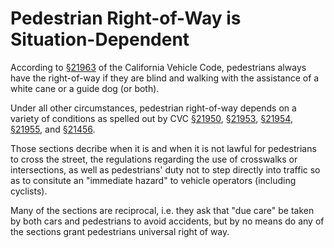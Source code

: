 # Pedestrian Right-of-Way is Situation-Dependent

According to [§21963](http://leginfo.legislature.ca.gov/faces/codes_displaySection.xhtml?lawCode=VEH&sectionNum=21963) of the California Vehicle Code, pedestrians always have the right-of-way if they are blind and walking with the assistance of a white cane or a guide dog (or both).

Under all other circumstances, pedestrian right-of-way depends on a variety of conditions as spelled out by CVC [§21950](http://leginfo.legislature.ca.gov/faces/codes_displaySection.xhtml?lawCode=VEH&sectionNum=21950.), [§21953](http://leginfo.legislature.ca.gov/faces/codes_displaySection.xhtml?lawCode=VEH&sectionNum=21953.), [§21954](http://leginfo.legislature.ca.gov/faces/codes_displaySection.xhtml?lawCode=VEH&sectionNum=21954.), [§21955](http://leginfo.legislature.ca.gov/faces/codes_displaySection.xhtml?lawCode=VEH&sectionNum=21955.), and [§21456](http://leginfo.legislature.ca.gov/faces/codes_displaySection.xhtml?lawCode=VEH&sectionNum=21456.).

Those sections decribe when it is and when it is not lawful for pedestrians to cross the street, the regulations regarding the use of crosswalks or intersections, as well as pedestrians' duty not to step directly into traffic so as to consitute an "immediate hazard" to vehicle operators (including cyclists). 

Many of the sections are reciprocal, i.e. they ask that "due care" be taken by both cars and pedestrians to avoid accidents, but by no means do any of the sections grant pedestrians universal right of way.
